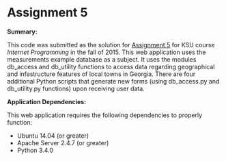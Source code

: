 # Assignment 5

**Summary:**

This code was submitted as the solution for [Assignment 5](https://ksuweb.kennesaw.edu/~bsetzer/old/4720fa15/nanoc/output/assignments/5/) for KSU course *Internet Programming* in the fall of 2015. This web application uses the measurements example database as a subject. It uses the modules db_access and db_utility functions to access data regarding geographical and infastructure features of local towns in Georgia. There are four additional Python scripts that generate new forms (using db_access.py and db_utility.py functions) upon receiving user data. 

**Application Dependencies:**

This web application requires the following dependencies to properly function:

- Ubuntu 14.04 (or greater)
- Apache Server 2.4.7 (or greater)
- Python 3.4.0
